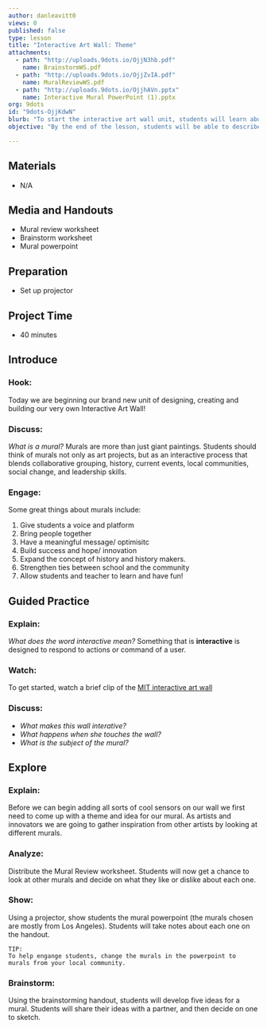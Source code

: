 ```yaml
---
author: danleavitt0
views: 0
published: false
type: lesson
title: "Interactive Art Wall: Theme"
attachments: 
  - path: "http://uploads.9dots.io/OjjN3hb.pdf"
    name: BrainstormWS.pdf
  - path: "http://uploads.9dots.io/OjjZvIA.pdf"
    name: MuralReviewWS.pdf
  - path: "http://uploads.9dots.io/OjjhAVn.pptx"
    name: Interactive Mural PowerPoint (1).pptx
org: 9dots
id: "9dots-OjjKdwN"
blurb: "To start the interactive art wall unit, students will learn about murals, and brainstorm themes for their own painting."
objective: "By the end of the lesson, students will be able to describe a mural, list two reasons that murals are important, and brainstorm five ideas for their own mural."

---
```


## Materials

- N/A

## Media and Handouts

- Mural review worksheet
- Brainstorm worksheet
- Mural powerpoint

## Preparation

- Set up projector

## Project Time

- 40 minutes

## Introduce

### Hook:
Today we are beginning our brand new unit of designing, creating and building our very own Interactive Art Wall!

### Discuss:
_What is a mural?_
Murals are more than just giant paintings. Students should think of murals not only as art projects, but as an interactive process that blends collaborative grouping, history, current events, local communities, social change, and leadership skills.

### Engage:
Some great things about murals include:

1.	Give students a voice and platform
2.	Bring people together
3.	Have a meaningful message/ optimisitc
4.	Build success and hope/ innovation
5.	Expand the concept of history and history makers.
6.	Strengthen ties between school and the community
7.	Allow students and teacher to learn and have fun!

## Guided Practice

### Explain:
_What does the word interactive mean?_
Something that is **interactive** is designed to respond to actions or command of a user.

### Watch:
To get started, watch a brief clip of the [MIT interactive art wall](http://www.youtube.com/watch?v=r9j8DIHXSKA)

### Discuss:

- _What makes this wall interative?_
- _What happens when she touches the wall?_
- _What is the subject of the mural?_

## Explore

### Explain:
Before we can begin adding all sorts of cool sensors on our wall we first need to come up with a theme and idea for our mural. As artists and innovators we are going to gather inspiration from other artists by looking at different murals.

### Analyze:
Distribute the Mural Review worksheet. Students will now get a chance to look at other murals and decide on what they like or dislike about each one.

### Show:
Using a projector, show students the mural powerpoint (the murals chosen are mostly from Los Angeles). Students will take notes about each one on the handout.

```
TIP: 
To help engange students, change the murals in the powerpoint to murals from your local community.
```

### Brainstorm:
Using the brainstorming handout, students will develop five ideas for a mural. Students will share their ideas with a partner, and then decide on one to sketch.
